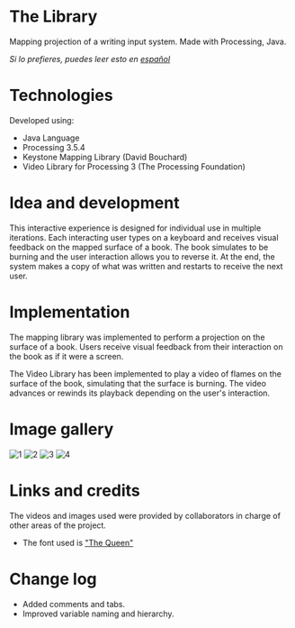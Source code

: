 # The Library

Mapping projection of a writing input system. Made with Processing, Java.

*Si lo prefieres, puedes leer esto en [español](README.es.md)*

# Technologies

Developed using:
- Java Language
- Processing 3.5.4
- Keystone Mapping Library (David Bouchard)
- Video Library for Processing 3 (The Processing Foundation)

# Idea and development

This interactive experience is designed for individual use in multiple iterations. 
Each interacting user types on a keyboard and receives visual feedback on the mapped surface of a book. 
The book simulates to be burning and the user interaction allows you to reverse it.
At the end, the system makes a copy of what was written and restarts to receive the next user.

# Implementation

The mapping library was implemented to perform a projection on the surface of a book.
Users receive visual feedback from their interaction on the book as if it were a screen.

The Video Library has been implemented to play a video of flames on the surface of the book, simulating that the surface is burning.
The video advances or rewinds its playback depending on the user's interaction.

# Image gallery

![1](https://user-images.githubusercontent.com/88951560/164584537-4db500d9-a19a-48a7-be85-a2b25fafaa91.png)
![2](https://user-images.githubusercontent.com/88951560/164584543-10128e0a-2071-4273-901b-89e135e2aad3.png)
![3](https://user-images.githubusercontent.com/88951560/164584549-67f94bee-4cbb-44bb-a8ec-80feddd4f9d0.png)
![4](https://user-images.githubusercontent.com/88951560/164584552-d75d5ed2-5ee9-4097-8b11-052c846b24ea.png)

# Links and credits

The videos and images used were provided by collaborators in charge of other areas of the project.
- The font used is ["The Queen"](https://www.dafont.com/the-queen.font)

# Change log

- Added comments and tabs. 
- Improved variable naming and hierarchy.
